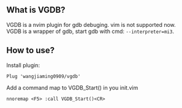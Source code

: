 ## What is VGDB?

VGDB is a nvim plugin for gdb debuging. vim is not supported now.  
VGDB is a wrapper of gdb, start gdb with cmd: `--interpreter=mi3`.  

## How to use?
Install plugin:
```vimscript
Plug 'wangjiaming0909/vgdb'
```

Add a command map to VGDB_Start() in you init.vim
```vimscript
nnoremap <F5> :call VGDB_Start()<CR>
```
